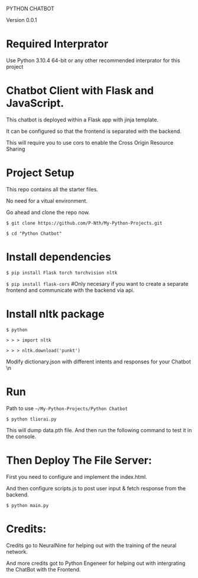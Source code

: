 PYTHON CHATBOT

Version 0.0.1

# Required Interprator

Use Python 3.10.4 64-bit or any other recommended interprator for this project

# Chatbot Client with Flask and JavaScript.

This chatbot is deployed within a Flask app with jinja template.

It can be configured so that the frontend is separated with the backend.

This will require you to use cors to enable the Cross Origin Resource Sharing

# Project Setup

This repo contains all the starter files.

No need for a vitual environment.

Go ahead and clone the repo now.

`$ git clone https://github.com/P-Nth/My-Python-Projects.git`

`$ cd "Python Chatbot"`

# Install dependencies

`$ pip install Flask torch torchvision nltk `

`$ pip install flask-cors` #Only necesary if you want to create a separate frontend and communicate with the backend via api.

# Install nltk package

`$ python`

`> > > import nltk`

`> > > nltk.download('punkt')`

Modify dictionary.json with different intents and responses for your Chatbot \n

# Run

Path to use `~/My-Python-Projects/Python Chatbot`

`$ python tliorai.py`

This will dump data.pth file. And then run the following command to test it in the console.

# Then Deploy The File Server:

First you need to configure and implement the index.html.

And then configure scripts.js to post user input & fetch response from the backend.

`$ python main.py`

# Credits:

Credits go to NeuralNine for helping out with the training of the neural network.

And more credits got to Python Engeneer for helping out with intergrating the ChatBot with the Frontend.
